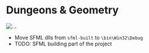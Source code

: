 # Dungeons & Geometry

![...](https://media4.giphy.com/media/5x89XRx3sBZFC/giphy.gif)

- Move SFML dlls from `sfml-built` to `\bin\Win32\Debug`
- TODO: SFML building part of the project
